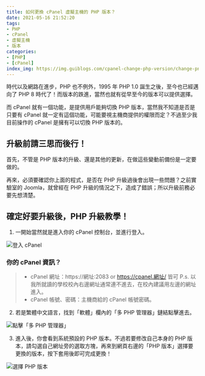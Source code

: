 ```yaml
---
title: 如何更換 cPanel 虛擬主機的 PHP 版本？
date: 2021-05-16 21:52:20
tags:
- PHP
- cPanel
- 虛擬主機
- 版本
categories:
- [PHP]
- [cPanel]
index_img: https://img.guiblogs.com/cpanel-change-php-version/change-pnp-version.jpg
---
```


時代以及網路在進步，PHP 也不例外，1995 年 PHP 1.0 誕生之後，至今也已經邁向了 PHP 8 時代了！而版本的跌進，當然也就有從早至今的版本可以提供選擇。

而 cPanel 就有一個功能，是提供用戶能夠切換 PHP 版本，當然我不知道是否是只要有 cPanel 就一定有這個功能，可能要視主機商提供的權限而定？不過至少我目前操作的 cPanel 是擁有可以切換 PHP 版本的。

<!-- more -->

## 升級前請三思而後行！

首先，不管是 PHP 版本的升級、還是其他的更新，在做這些變動前備份是一定要做的。

再來，必須要確認你上面的程式，是否在 PHP 升級過後會出現一些問題？之前實驗室的 Joomla，就曾經在 PHP 升級的情況之下，造成了錯誤；所以升級前務必要先想清楚。

## 確定好要升級後，PHP 升級教學！

1. 一開始當然就是進入你的 cPanel 控制台，並進行登入。

![登入 cPanel](https://img.guiblogs.com/cpanel-change-php-version/cpanel-change-php-version-login.jpg)

### 你的 cPanel 資訊？
> * cPanel 網址：https://網址:2083 or https://cpanel.網址/ 皆可
> P.s. 以我所就讀的學校校內右邊網址通常連不進去，在校內建議用左邊的網址進入。
> * cPanel 帳號、密碼：主機商給的 cPanel 帳號密碼。

2. 若是繁體中文語言，找到「軟體」欄內的「多 PHP 管理器」鏈結點擊進去。

![點擊「多 PHP 管理器」](https://img.guiblogs.com/cpanel-change-php-version/php-manage.jpg)

3. 進入後，你會看到系統預設的 PHP 版本。不過若要修改自己本身的 PHP 版本，請勾選自己網址旁的選取方塊，再來到網頁右邊的「PHP 版本」選擇要更換的版本，按下套用後即可完成更換！

![選擇 PHP 版本](https://img.guiblogs.com/cpanel-change-php-version/change-pnp-version.jpg)